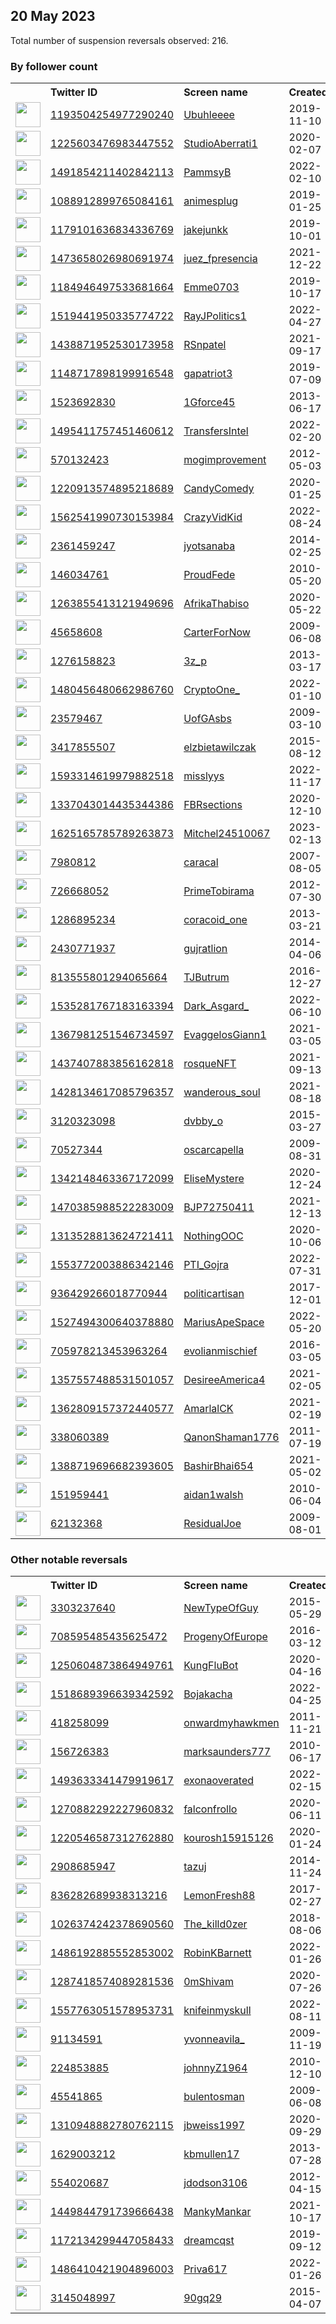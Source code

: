 
## 20 May 2023
Total number of suspension reversals observed: 216.

### By follower count
<table><tr><th></th><th align="left">Twitter ID</th><th align="left">Screen name</th>
<th align="left">Created</th><th align="left">Status</th><th align="left">Suspended</th><th align="left">Followers</th>
<tr><td><a href="https://pbs.twimg.com/profile_images/1633915913438101507/X5MkBgTx_normal.jpg"><img src="https://pbs.twimg.com/profile_images/1633915913438101507/X5MkBgTx_normal.jpg" width="40px" height="40px" align="center"/></a></td><td><a href="https://twitter.com/intent/user?user_id=1193504254977290240">1193504254977290240</a></td><td><a href="https://twitter.com/Ubuhleeee">Ubuhleeee</a></td><td>2019-11-10</td><td align="center"></td><td>2023-04-15</td><td>88461</td></tr>
<tr><td><a href="https://pbs.twimg.com/profile_images/1566356367371186176/nq96Mwx1_normal.jpg"><img src="https://pbs.twimg.com/profile_images/1566356367371186176/nq96Mwx1_normal.jpg" width="40px" height="40px" align="center"/></a></td><td><a href="https://twitter.com/intent/user?user_id=1225603476983447552">1225603476983447552</a></td><td><a href="https://twitter.com/StudioAberrati1">StudioAberrati1</a></td><td>2020-02-07</td><td align="center"></td><td>2022-12-17</td><td>47051</td></tr>
<tr><td><a href="https://pbs.twimg.com/profile_images/1569171977021308929/0Y7PGvOS_normal.jpg"><img src="https://pbs.twimg.com/profile_images/1569171977021308929/0Y7PGvOS_normal.jpg" width="40px" height="40px" align="center"/></a></td><td><a href="https://twitter.com/intent/user?user_id=1491854211402842113">1491854211402842113</a></td><td><a href="https://twitter.com/PammsyB">PammsyB</a></td><td>2022-02-10</td><td align="center"></td><td>2022-09-28</td><td>45143</td></tr>
<tr><td><a href="https://pbs.twimg.com/profile_images/1283190772733546496/cvaQR8IF_normal.jpg"><img src="https://pbs.twimg.com/profile_images/1283190772733546496/cvaQR8IF_normal.jpg" width="40px" height="40px" align="center"/></a></td><td><a href="https://twitter.com/intent/user?user_id=1088912899765084161">1088912899765084161</a></td><td><a href="https://twitter.com/animesplug">animesplug</a></td><td>2019-01-25</td><td align="center"></td><td></td><td>43786</td></tr>
<tr><td><a href="https://pbs.twimg.com/profile_images/1650685534514061317/KsuMrCmY_normal.jpg"><img src="https://pbs.twimg.com/profile_images/1650685534514061317/KsuMrCmY_normal.jpg" width="40px" height="40px" align="center"/></a></td><td><a href="https://twitter.com/intent/user?user_id=1179101636834336769">1179101636834336769</a></td><td><a href="https://twitter.com/jakejunkk">jakejunkk</a></td><td>2019-10-01</td><td align="center"></td><td>2022-12-09</td><td>30996</td></tr>
<tr><td><a href="https://pbs.twimg.com/profile_images/1477575436167221249/wABSRf4p_normal.jpg"><img src="https://pbs.twimg.com/profile_images/1477575436167221249/wABSRf4p_normal.jpg" width="40px" height="40px" align="center"/></a></td><td><a href="https://twitter.com/intent/user?user_id=1473658026980691974">1473658026980691974</a></td><td><a href="https://twitter.com/juez_fpresencia">juez_fpresencia</a></td><td>2021-12-22</td><td align="center"></td><td>2023-05-12</td><td>28905</td></tr>
<tr><td><a href="https://pbs.twimg.com/profile_images/1626004831562244097/u9xuNkVk_normal.jpg"><img src="https://pbs.twimg.com/profile_images/1626004831562244097/u9xuNkVk_normal.jpg" width="40px" height="40px" align="center"/></a></td><td><a href="https://twitter.com/intent/user?user_id=1184946497533681664">1184946497533681664</a></td><td><a href="https://twitter.com/Emme0703">Emme0703</a></td><td>2019-10-17</td><td align="center"></td><td>2023-04-20</td><td>26349</td></tr>
<tr><td><a href="https://pbs.twimg.com/profile_images/1519442079071543296/B5oRYJnh_normal.jpg"><img src="https://pbs.twimg.com/profile_images/1519442079071543296/B5oRYJnh_normal.jpg" width="40px" height="40px" align="center"/></a></td><td><a href="https://twitter.com/intent/user?user_id=1519441950335774722">1519441950335774722</a></td><td><a href="https://twitter.com/RayJPolitics1">RayJPolitics1</a></td><td>2022-04-27</td><td align="center"></td><td>2023-04-16</td><td>16677</td></tr>
<tr><td><a href="https://pbs.twimg.com/profile_images/1600098818045153284/fIpo57wG_normal.jpg"><img src="https://pbs.twimg.com/profile_images/1600098818045153284/fIpo57wG_normal.jpg" width="40px" height="40px" align="center"/></a></td><td><a href="https://twitter.com/intent/user?user_id=1438871952530173958">1438871952530173958</a></td><td><a href="https://twitter.com/RSnpatel">RSnpatel</a></td><td>2021-09-17</td><td align="center"></td><td>2023-05-07</td><td>16632</td></tr>
<tr><td><a href="https://pbs.twimg.com/profile_images/1334637968573804550/0UnLEnxQ_normal.jpg"><img src="https://pbs.twimg.com/profile_images/1334637968573804550/0UnLEnxQ_normal.jpg" width="40px" height="40px" align="center"/></a></td><td><a href="https://twitter.com/intent/user?user_id=1148717898199916548">1148717898199916548</a></td><td><a href="https://twitter.com/gapatriot3">gapatriot3</a></td><td>2019-07-09</td><td align="center"></td><td></td><td>15066</td></tr>
<tr><td><a href="https://pbs.twimg.com/profile_images/1103688701631258627/CxCP0_gM_normal.jpg"><img src="https://pbs.twimg.com/profile_images/1103688701631258627/CxCP0_gM_normal.jpg" width="40px" height="40px" align="center"/></a></td><td><a href="https://twitter.com/intent/user?user_id=1523692830">1523692830</a></td><td><a href="https://twitter.com/1Gforce45">1Gforce45</a></td><td>2013-06-17</td><td align="center"></td><td>2022-02-13</td><td>14009</td></tr>
<tr><td><a href="https://pbs.twimg.com/profile_images/1641133309294964736/Bx69SJw5_normal.jpg"><img src="https://pbs.twimg.com/profile_images/1641133309294964736/Bx69SJw5_normal.jpg" width="40px" height="40px" align="center"/></a></td><td><a href="https://twitter.com/intent/user?user_id=1495411757451460612">1495411757451460612</a></td><td><a href="https://twitter.com/TransfersIntel">TransfersIntel</a></td><td>2022-02-20</td><td align="center"></td><td>2023-04-17</td><td>10411</td></tr>
<tr><td><a href="https://pbs.twimg.com/profile_images/1342597769450713088/UXTCe6O1_normal.jpg"><img src="https://pbs.twimg.com/profile_images/1342597769450713088/UXTCe6O1_normal.jpg" width="40px" height="40px" align="center"/></a></td><td><a href="https://twitter.com/intent/user?user_id=570132423">570132423</a></td><td><a href="https://twitter.com/mogimprovement">mogimprovement</a></td><td>2012-05-03</td><td align="center"></td><td></td><td>9992</td></tr>
<tr><td><a href="https://pbs.twimg.com/profile_images/1267785784624480263/k42cbmFr_normal.jpg"><img src="https://pbs.twimg.com/profile_images/1267785784624480263/k42cbmFr_normal.jpg" width="40px" height="40px" align="center"/></a></td><td><a href="https://twitter.com/intent/user?user_id=1220913574895218689">1220913574895218689</a></td><td><a href="https://twitter.com/CandyComedy">CandyComedy</a></td><td>2020-01-25</td><td align="center"></td><td></td><td>7914</td></tr>
<tr><td><a href="https://pbs.twimg.com/profile_images/1562542718462599168/wpLoiC1x_normal.jpg"><img src="https://pbs.twimg.com/profile_images/1562542718462599168/wpLoiC1x_normal.jpg" width="40px" height="40px" align="center"/></a></td><td><a href="https://twitter.com/intent/user?user_id=1562541990730153984">1562541990730153984</a></td><td><a href="https://twitter.com/CrazyVidKid">CrazyVidKid</a></td><td>2022-08-24</td><td align="center"></td><td>2023-05-08</td><td>7650</td></tr>
<tr><td><a href="https://pbs.twimg.com/profile_images/990587090374017024/3F9V1Heb_normal.jpg"><img src="https://pbs.twimg.com/profile_images/990587090374017024/3F9V1Heb_normal.jpg" width="40px" height="40px" align="center"/></a></td><td><a href="https://twitter.com/intent/user?user_id=2361459247">2361459247</a></td><td><a href="https://twitter.com/jyotsanaba">jyotsanaba</a></td><td>2014-02-25</td><td align="center"></td><td>2023-04-20</td><td>6884</td></tr>
<tr><td><a href="https://pbs.twimg.com/profile_images/1602884574425522177/5b13n6t0_normal.jpg"><img src="https://pbs.twimg.com/profile_images/1602884574425522177/5b13n6t0_normal.jpg" width="40px" height="40px" align="center"/></a></td><td><a href="https://twitter.com/intent/user?user_id=146034761">146034761</a></td><td><a href="https://twitter.com/ProudFede">ProudFede</a></td><td>2010-05-20</td><td align="center"></td><td>2023-05-07</td><td>6445</td></tr>
<tr><td><a href="https://pbs.twimg.com/profile_images/1486423887982309377/MAlpquNA_normal.jpg"><img src="https://pbs.twimg.com/profile_images/1486423887982309377/MAlpquNA_normal.jpg" width="40px" height="40px" align="center"/></a></td><td><a href="https://twitter.com/intent/user?user_id=1263855413121949696">1263855413121949696</a></td><td><a href="https://twitter.com/AfrikaThabiso">AfrikaThabiso</a></td><td>2020-05-22</td><td align="center"></td><td>2022-10-10</td><td>5954</td></tr>
<tr><td><a href="https://pbs.twimg.com/profile_images/1658844873313730560/XAH1ut5L_normal.jpg"><img src="https://pbs.twimg.com/profile_images/1658844873313730560/XAH1ut5L_normal.jpg" width="40px" height="40px" align="center"/></a></td><td><a href="https://twitter.com/intent/user?user_id=45658608">45658608</a></td><td><a href="https://twitter.com/CarterForNow">CarterForNow</a></td><td>2009-06-08</td><td align="center"></td><td>2023-05-01</td><td>5893</td></tr>
<tr><td><a href="https://pbs.twimg.com/profile_images/1628234737344028674/DuwOcOOj_normal.jpg"><img src="https://pbs.twimg.com/profile_images/1628234737344028674/DuwOcOOj_normal.jpg" width="40px" height="40px" align="center"/></a></td><td><a href="https://twitter.com/intent/user?user_id=1276158823">1276158823</a></td><td><a href="https://twitter.com/3z_p">3z_p</a></td><td>2013-03-17</td><td align="center"></td><td>2023-03-11</td><td>5485</td></tr>
<tr><td><a href="https://pbs.twimg.com/profile_images/1611653516610732032/vUGY2JaC_normal.jpg"><img src="https://pbs.twimg.com/profile_images/1611653516610732032/vUGY2JaC_normal.jpg" width="40px" height="40px" align="center"/></a></td><td><a href="https://twitter.com/intent/user?user_id=1480456480662986760">1480456480662986760</a></td><td><a href="https://twitter.com/CryptoOne_">CryptoOne_</a></td><td>2022-01-10</td><td align="center"></td><td>2023-01-27</td><td>5433</td></tr>
<tr><td><a href="https://pbs.twimg.com/profile_images/870626938985041921/tx4wgGqn_normal.jpg"><img src="https://pbs.twimg.com/profile_images/870626938985041921/tx4wgGqn_normal.jpg" width="40px" height="40px" align="center"/></a></td><td><a href="https://twitter.com/intent/user?user_id=23579467">23579467</a></td><td><a href="https://twitter.com/UofGAsbs">UofGAsbs</a></td><td>2009-03-10</td><td align="center"></td><td>2023-05-01</td><td>4677</td></tr>
<tr><td><a href="https://pbs.twimg.com/profile_images/1217209671997632512/SZIXAMG__normal.jpg"><img src="https://pbs.twimg.com/profile_images/1217209671997632512/SZIXAMG__normal.jpg" width="40px" height="40px" align="center"/></a></td><td><a href="https://twitter.com/intent/user?user_id=3417855507">3417855507</a></td><td><a href="https://twitter.com/elzbietawilczak">elzbietawilczak</a></td><td>2015-08-12</td><td align="center"></td><td></td><td>4079</td></tr>
<tr><td><a href="https://pbs.twimg.com/profile_images/1648502843652079618/nDXeu0bx_normal.jpg"><img src="https://pbs.twimg.com/profile_images/1648502843652079618/nDXeu0bx_normal.jpg" width="40px" height="40px" align="center"/></a></td><td><a href="https://twitter.com/intent/user?user_id=1593314619979882518">1593314619979882518</a></td><td><a href="https://twitter.com/misslyys">misslyys</a></td><td>2022-11-17</td><td align="center"></td><td>2023-05-17</td><td>4058</td></tr>
<tr><td><a href="https://pbs.twimg.com/profile_images/1658846769529102338/AehH_T34_normal.jpg"><img src="https://pbs.twimg.com/profile_images/1658846769529102338/AehH_T34_normal.jpg" width="40px" height="40px" align="center"/></a></td><td><a href="https://twitter.com/intent/user?user_id=1337043014435344386">1337043014435344386</a></td><td><a href="https://twitter.com/FBRsections">FBRsections</a></td><td>2020-12-10</td><td align="center"></td><td>2023-05-11</td><td>3929</td></tr>
<tr><td><a href="https://pbs.twimg.com/profile_images/1627598962642530306/WRug04dj_normal.jpg"><img src="https://pbs.twimg.com/profile_images/1627598962642530306/WRug04dj_normal.jpg" width="40px" height="40px" align="center"/></a></td><td><a href="https://twitter.com/intent/user?user_id=1625165785789263873">1625165785789263873</a></td><td><a href="https://twitter.com/Mitchel24510067">Mitchel24510067</a></td><td>2023-02-13</td><td align="center"></td><td>2023-04-23</td><td>3237</td></tr>
<tr><td><a href="https://pbs.twimg.com/profile_images/1094590131019759616/5bn_0M3d_normal.png"><img src="https://pbs.twimg.com/profile_images/1094590131019759616/5bn_0M3d_normal.png" width="40px" height="40px" align="center"/></a></td><td><a href="https://twitter.com/intent/user?user_id=7980812">7980812</a></td><td><a href="https://twitter.com/caracal">caracal</a></td><td>2007-08-05</td><td align="center"></td><td></td><td>3214</td></tr>
<tr><td><a href="https://pbs.twimg.com/profile_images/1661262469036142594/2KtIMh1O_normal.jpg"><img src="https://pbs.twimg.com/profile_images/1661262469036142594/2KtIMh1O_normal.jpg" width="40px" height="40px" align="center"/></a></td><td><a href="https://twitter.com/intent/user?user_id=726668052">726668052</a></td><td><a href="https://twitter.com/PrimeTobirama">PrimeTobirama</a></td><td>2012-07-30</td><td align="center"></td><td>2022-10-30</td><td>3072</td></tr>
<tr><td><a href="https://pbs.twimg.com/profile_images/1651251339576344577/j0YwgWPd_normal.jpg"><img src="https://pbs.twimg.com/profile_images/1651251339576344577/j0YwgWPd_normal.jpg" width="40px" height="40px" align="center"/></a></td><td><a href="https://twitter.com/intent/user?user_id=1286895234">1286895234</a></td><td><a href="https://twitter.com/coracoid_one">coracoid_one</a></td><td>2013-03-21</td><td align="center"></td><td>2023-03-16</td><td>2916</td></tr>
<tr><td><a href="https://pbs.twimg.com/profile_images/1659262301684523008/SmgsC5Gh_normal.jpg"><img src="https://pbs.twimg.com/profile_images/1659262301684523008/SmgsC5Gh_normal.jpg" width="40px" height="40px" align="center"/></a></td><td><a href="https://twitter.com/intent/user?user_id=2430771937">2430771937</a></td><td><a href="https://twitter.com/gujratlion">gujratlion</a></td><td>2014-04-06</td><td align="center"></td><td>2022-08-18</td><td>2851</td></tr>
<tr><td><a href="https://pbs.twimg.com/profile_images/1659145128160681985/AkPLY0OO_normal.jpg"><img src="https://pbs.twimg.com/profile_images/1659145128160681985/AkPLY0OO_normal.jpg" width="40px" height="40px" align="center"/></a></td><td><a href="https://twitter.com/intent/user?user_id=813555801294065664">813555801294065664</a></td><td><a href="https://twitter.com/TJButrum">TJButrum</a></td><td>2016-12-27</td><td align="center"></td><td></td><td>2819</td></tr>
<tr><td><a href="https://pbs.twimg.com/profile_images/1660103764324282369/AJveMblm_normal.jpg"><img src="https://pbs.twimg.com/profile_images/1660103764324282369/AJveMblm_normal.jpg" width="40px" height="40px" align="center"/></a></td><td><a href="https://twitter.com/intent/user?user_id=1535281767183163394">1535281767183163394</a></td><td><a href="https://twitter.com/Dark_Asgard_">Dark_Asgard_</a></td><td>2022-06-10</td><td align="center"></td><td>2022-11-06</td><td>2552</td></tr>
<tr><td><a href="https://pbs.twimg.com/profile_images/1659450314494210049/GYBGWY6D_normal.jpg"><img src="https://pbs.twimg.com/profile_images/1659450314494210049/GYBGWY6D_normal.jpg" width="40px" height="40px" align="center"/></a></td><td><a href="https://twitter.com/intent/user?user_id=1367981251546734597">1367981251546734597</a></td><td><a href="https://twitter.com/EvaggelosGiann1">EvaggelosGiann1</a></td><td>2021-03-05</td><td align="center"></td><td>2023-04-07</td><td>2444</td></tr>
<tr><td><a href="https://pbs.twimg.com/profile_images/1625679537114677252/JjXUPtZG_normal.png"><img src="https://pbs.twimg.com/profile_images/1625679537114677252/JjXUPtZG_normal.png" width="40px" height="40px" align="center"/></a></td><td><a href="https://twitter.com/intent/user?user_id=1437407883856162818">1437407883856162818</a></td><td><a href="https://twitter.com/rosqueNFT">rosqueNFT</a></td><td>2021-09-13</td><td align="center"></td><td>2023-05-18</td><td>2200</td></tr>
<tr><td><a href="https://pbs.twimg.com/profile_images/1654662179658801153/o7fKC-_b_normal.jpg"><img src="https://pbs.twimg.com/profile_images/1654662179658801153/o7fKC-_b_normal.jpg" width="40px" height="40px" align="center"/></a></td><td><a href="https://twitter.com/intent/user?user_id=1428134617085796357">1428134617085796357</a></td><td><a href="https://twitter.com/wanderous_soul">wanderous_soul</a></td><td>2021-08-18</td><td align="center"></td><td>2023-05-11</td><td>2142</td></tr>
<tr><td><a href="https://pbs.twimg.com/profile_images/1572666524158099458/hDWkL-TL_normal.jpg"><img src="https://pbs.twimg.com/profile_images/1572666524158099458/hDWkL-TL_normal.jpg" width="40px" height="40px" align="center"/></a></td><td><a href="https://twitter.com/intent/user?user_id=3120323098">3120323098</a></td><td><a href="https://twitter.com/dvbby_o">dvbby_o</a></td><td>2015-03-27</td><td align="center"></td><td>2022-10-18</td><td>2079</td></tr>
<tr><td><a href="https://pbs.twimg.com/profile_images/1112540735587405825/GfZSPry5_normal.jpg"><img src="https://pbs.twimg.com/profile_images/1112540735587405825/GfZSPry5_normal.jpg" width="40px" height="40px" align="center"/></a></td><td><a href="https://twitter.com/intent/user?user_id=70527344">70527344</a></td><td><a href="https://twitter.com/oscarcapella">oscarcapella</a></td><td>2009-08-31</td><td align="center"></td><td>2022-07-30</td><td>2052</td></tr>
<tr><td><a href="https://pbs.twimg.com/profile_images/1659832170008006659/g8ph2_y9_normal.jpg"><img src="https://pbs.twimg.com/profile_images/1659832170008006659/g8ph2_y9_normal.jpg" width="40px" height="40px" align="center"/></a></td><td><a href="https://twitter.com/intent/user?user_id=1342148463367172099">1342148463367172099</a></td><td><a href="https://twitter.com/EliseMystere">EliseMystere</a></td><td>2020-12-24</td><td align="center"></td><td>2022-03-25</td><td>2018</td></tr>
<tr><td><a href="https://pbs.twimg.com/profile_images/1645805717759328258/oC-azx90_normal.jpg"><img src="https://pbs.twimg.com/profile_images/1645805717759328258/oC-azx90_normal.jpg" width="40px" height="40px" align="center"/></a></td><td><a href="https://twitter.com/intent/user?user_id=1470385988522283009">1470385988522283009</a></td><td><a href="https://twitter.com/BJP72750411">BJP72750411</a></td><td>2021-12-13</td><td align="center"></td><td>2023-05-11</td><td>1968</td></tr>
<tr><td><a href="https://pbs.twimg.com/profile_images/1317984227913289729/pLM9XguQ_normal.jpg"><img src="https://pbs.twimg.com/profile_images/1317984227913289729/pLM9XguQ_normal.jpg" width="40px" height="40px" align="center"/></a></td><td><a href="https://twitter.com/intent/user?user_id=1313528813624721411">1313528813624721411</a></td><td><a href="https://twitter.com/NothingOOC">NothingOOC</a></td><td>2020-10-06</td><td align="center"></td><td></td><td>1708</td></tr>
<tr><td><a href="https://pbs.twimg.com/profile_images/1649923752719708161/dIkeaWoP_normal.jpg"><img src="https://pbs.twimg.com/profile_images/1649923752719708161/dIkeaWoP_normal.jpg" width="40px" height="40px" align="center"/></a></td><td><a href="https://twitter.com/intent/user?user_id=1553772003886342146">1553772003886342146</a></td><td><a href="https://twitter.com/PTI_Gojra">PTI_Gojra</a></td><td>2022-07-31</td><td align="center"></td><td>2023-05-10</td><td>1707</td></tr>
<tr><td><a href="https://pbs.twimg.com/profile_images/939302470840410112/0ckMtEh6_normal.jpg"><img src="https://pbs.twimg.com/profile_images/939302470840410112/0ckMtEh6_normal.jpg" width="40px" height="40px" align="center"/></a></td><td><a href="https://twitter.com/intent/user?user_id=936429266018770944">936429266018770944</a></td><td><a href="https://twitter.com/politicartisan">politicartisan</a></td><td>2017-12-01</td><td align="center"></td><td></td><td>1701</td></tr>
<tr><td><a href="https://pbs.twimg.com/profile_images/1527596845295607808/c8tt-wXn_normal.png"><img src="https://pbs.twimg.com/profile_images/1527596845295607808/c8tt-wXn_normal.png" width="40px" height="40px" align="center"/></a></td><td><a href="https://twitter.com/intent/user?user_id=1527494300640378880">1527494300640378880</a></td><td><a href="https://twitter.com/MariusApeSpace">MariusApeSpace</a></td><td>2022-05-20</td><td align="center"></td><td>2023-05-09</td><td>1665</td></tr>
<tr><td><a href="https://pbs.twimg.com/profile_images/1658156818554662927/jcXeP1Mf_normal.jpg"><img src="https://pbs.twimg.com/profile_images/1658156818554662927/jcXeP1Mf_normal.jpg" width="40px" height="40px" align="center"/></a></td><td><a href="https://twitter.com/intent/user?user_id=705978213453963264">705978213453963264</a></td><td><a href="https://twitter.com/evolianmischief">evolianmischief</a></td><td>2016-03-05</td><td align="center"></td><td></td><td>1622</td></tr>
<tr><td><a href="https://pbs.twimg.com/profile_images/1662230366344683520/4Rs0X9d4_normal.jpg"><img src="https://pbs.twimg.com/profile_images/1662230366344683520/4Rs0X9d4_normal.jpg" width="40px" height="40px" align="center"/></a></td><td><a href="https://twitter.com/intent/user?user_id=1357557488531501057">1357557488531501057</a></td><td><a href="https://twitter.com/DesireeAmerica4">DesireeAmerica4</a></td><td>2021-02-05</td><td align="center"></td><td></td><td>1598</td></tr>
<tr><td><a href="https://pbs.twimg.com/profile_images/1649982245422215179/FNHpVgNz_normal.jpg"><img src="https://pbs.twimg.com/profile_images/1649982245422215179/FNHpVgNz_normal.jpg" width="40px" height="40px" align="center"/></a></td><td><a href="https://twitter.com/intent/user?user_id=1362809157372440577">1362809157372440577</a></td><td><a href="https://twitter.com/AmarlalCK">AmarlalCK</a></td><td>2021-02-19</td><td align="center"></td><td>2023-05-05</td><td>1567</td></tr>
<tr><td><a href="https://pbs.twimg.com/profile_images/1661171552254042114/VlKgEK0V_normal.jpg"><img src="https://pbs.twimg.com/profile_images/1661171552254042114/VlKgEK0V_normal.jpg" width="40px" height="40px" align="center"/></a></td><td><a href="https://twitter.com/intent/user?user_id=338060389">338060389</a></td><td><a href="https://twitter.com/QanonShaman1776">QanonShaman1776</a></td><td>2011-07-19</td><td align="center"></td><td></td><td>1471</td></tr>
<tr><td><a href="https://pbs.twimg.com/profile_images/1546475240246677504/w_-UkKsk_normal.jpg"><img src="https://pbs.twimg.com/profile_images/1546475240246677504/w_-UkKsk_normal.jpg" width="40px" height="40px" align="center"/></a></td><td><a href="https://twitter.com/intent/user?user_id=1388719696682393605">1388719696682393605</a></td><td><a href="https://twitter.com/BashirBhai654">BashirBhai654</a></td><td>2021-05-02</td><td align="center"></td><td>2023-05-12</td><td>1419</td></tr>
<tr><td><a href="https://pbs.twimg.com/profile_images/378800000007234563/e6ed374f9cf04d2d2375caecde07ee5e_normal.jpeg"><img src="https://pbs.twimg.com/profile_images/378800000007234563/e6ed374f9cf04d2d2375caecde07ee5e_normal.jpeg" width="40px" height="40px" align="center"/></a></td><td><a href="https://twitter.com/intent/user?user_id=151959441">151959441</a></td><td><a href="https://twitter.com/aidan1walsh">aidan1walsh</a></td><td>2010-06-04</td><td align="center"></td><td>2022-08-20</td><td>1416</td></tr>
<tr><td><a href="https://pbs.twimg.com/profile_images/1623683612242477057/0LDVO3Hf_normal.jpg"><img src="https://pbs.twimg.com/profile_images/1623683612242477057/0LDVO3Hf_normal.jpg" width="40px" height="40px" align="center"/></a></td><td><a href="https://twitter.com/intent/user?user_id=62132368">62132368</a></td><td><a href="https://twitter.com/ResidualJoe">ResidualJoe</a></td><td>2009-08-01</td><td align="center"></td><td>2023-04-14</td><td>1319</td></tr>
</table>

### Other notable reversals
<table><tr><th></th><th align="left">Twitter ID</th><th align="left">Screen name</th>
<th align="left">Created</th><th align="left">Status</th><th align="left">Suspended</th><th align="left">Followers</th>
<tr><td><a href="https://pbs.twimg.com/profile_images/1414533850416484356/uwq9BNcZ_normal.jpg"><img src="https://pbs.twimg.com/profile_images/1414533850416484356/uwq9BNcZ_normal.jpg" width="40px" height="40px" align="center"/></a></td><td><a href="https://twitter.com/intent/user?user_id=3303237640">3303237640</a></td><td><a href="https://twitter.com/NewTypeOfGuy">NewTypeOfGuy</a></td><td>2015-05-29</td><td align="center"></td><td>2022-12-08</td><td>295</td></tr>
<tr><td><a href="https://pbs.twimg.com/profile_images/708597906106925056/jGDqv8Di_normal.jpg"><img src="https://pbs.twimg.com/profile_images/708597906106925056/jGDqv8Di_normal.jpg" width="40px" height="40px" align="center"/></a></td><td><a href="https://twitter.com/intent/user?user_id=708595485435625472">708595485435625472</a></td><td><a href="https://twitter.com/ProgenyOfEurope">ProgenyOfEurope</a></td><td>2016-03-12</td><td align="center"></td><td>2022-11-07</td><td>639</td></tr>
<tr><td><a href="https://pbs.twimg.com/profile_images/1293302462577770496/s-y8LqXz_normal.jpg"><img src="https://pbs.twimg.com/profile_images/1293302462577770496/s-y8LqXz_normal.jpg" width="40px" height="40px" align="center"/></a></td><td><a href="https://twitter.com/intent/user?user_id=1250604873864949761">1250604873864949761</a></td><td><a href="https://twitter.com/KungFluBot">KungFluBot</a></td><td>2020-04-16</td><td align="center"></td><td>2022-11-07</td><td>510</td></tr>
<tr><td><a href="https://pbs.twimg.com/profile_images/1520358161877815298/sHmraZ9Y_normal.jpg"><img src="https://pbs.twimg.com/profile_images/1520358161877815298/sHmraZ9Y_normal.jpg" width="40px" height="40px" align="center"/></a></td><td><a href="https://twitter.com/intent/user?user_id=1518689396639342592">1518689396639342592</a></td><td><a href="https://twitter.com/Bojakacha">Bojakacha</a></td><td>2022-04-25</td><td align="center"></td><td>2022-11-07</td><td>541</td></tr>
<tr><td><a href="https://pbs.twimg.com/profile_images/1528829930838052869/tIzBkUU8_normal.jpg"><img src="https://pbs.twimg.com/profile_images/1528829930838052869/tIzBkUU8_normal.jpg" width="40px" height="40px" align="center"/></a></td><td><a href="https://twitter.com/intent/user?user_id=418258099">418258099</a></td><td><a href="https://twitter.com/onwardmyhawkmen">onwardmyhawkmen</a></td><td>2011-11-21</td><td align="center"></td><td>2022-11-06</td><td>559</td></tr>
<tr><td><a href="https://pbs.twimg.com/profile_images/1075573809388945409/UfI57XMH_normal.jpg"><img src="https://pbs.twimg.com/profile_images/1075573809388945409/UfI57XMH_normal.jpg" width="40px" height="40px" align="center"/></a></td><td><a href="https://twitter.com/intent/user?user_id=156726383">156726383</a></td><td><a href="https://twitter.com/marksaunders777">marksaunders777</a></td><td>2010-06-17</td><td align="center"></td><td>2022-11-06</td><td>63</td></tr>
<tr><td><a href="https://pbs.twimg.com/profile_images/1660960192010256386/9U97ngnx_normal.png"><img src="https://pbs.twimg.com/profile_images/1660960192010256386/9U97ngnx_normal.png" width="40px" height="40px" align="center"/></a></td><td><a href="https://twitter.com/intent/user?user_id=1493633341479919617">1493633341479919617</a></td><td><a href="https://twitter.com/exonaoverated">exonaoverated</a></td><td>2022-02-15</td><td align="center"></td><td>2022-11-06</td><td>55</td></tr>
<tr><td><a href="https://pbs.twimg.com/profile_images/1445346587849289731/4mQ4u7jz_normal.jpg"><img src="https://pbs.twimg.com/profile_images/1445346587849289731/4mQ4u7jz_normal.jpg" width="40px" height="40px" align="center"/></a></td><td><a href="https://twitter.com/intent/user?user_id=1270882292227960832">1270882292227960832</a></td><td><a href="https://twitter.com/falconfrollo">falconfrollo</a></td><td>2020-06-11</td><td align="center"></td><td>2022-10-30</td><td>54</td></tr>
<tr><td><a href="https://pbs.twimg.com/profile_images/1320599139332313088/BwJBpN9n_normal.jpg"><img src="https://pbs.twimg.com/profile_images/1320599139332313088/BwJBpN9n_normal.jpg" width="40px" height="40px" align="center"/></a></td><td><a href="https://twitter.com/intent/user?user_id=1220546587312762880">1220546587312762880</a></td><td><a href="https://twitter.com/kourosh15915126">kourosh15915126</a></td><td>2020-01-24</td><td align="center"></td><td>2023-05-10</td><td>938</td></tr>
<tr><td><a href="https://pbs.twimg.com/profile_images/1659780175536455682/75dGvYXQ_normal.jpg"><img src="https://pbs.twimg.com/profile_images/1659780175536455682/75dGvYXQ_normal.jpg" width="40px" height="40px" align="center"/></a></td><td><a href="https://twitter.com/intent/user?user_id=2908685947">2908685947</a></td><td><a href="https://twitter.com/tazuj">tazuj</a></td><td>2014-11-24</td><td align="center">🔒</td><td>2022-10-30</td><td>369</td></tr>
<tr><td><a href="https://pbs.twimg.com/profile_images/1332482338559725571/uASvKR4B_normal.jpg"><img src="https://pbs.twimg.com/profile_images/1332482338559725571/uASvKR4B_normal.jpg" width="40px" height="40px" align="center"/></a></td><td><a href="https://twitter.com/intent/user?user_id=836282689938313216">836282689938313216</a></td><td><a href="https://twitter.com/LemonFresh88">LemonFresh88</a></td><td>2017-02-27</td><td align="center"></td><td>2022-11-06</td><td>25</td></tr>
<tr><td><a href="https://pbs.twimg.com/profile_images/1098822101216227336/SAJm-kv5_normal.png"><img src="https://pbs.twimg.com/profile_images/1098822101216227336/SAJm-kv5_normal.png" width="40px" height="40px" align="center"/></a></td><td><a href="https://twitter.com/intent/user?user_id=1026374242378690560">1026374242378690560</a></td><td><a href="https://twitter.com/The_killd0zer">The_killd0zer</a></td><td>2018-08-06</td><td align="center"></td><td>2022-10-30</td><td>969</td></tr>
<tr><td><a href="https://pbs.twimg.com/profile_images/1532146200979415042/SOWgjJJJ_normal.jpg"><img src="https://pbs.twimg.com/profile_images/1532146200979415042/SOWgjJJJ_normal.jpg" width="40px" height="40px" align="center"/></a></td><td><a href="https://twitter.com/intent/user?user_id=1486192885552853002">1486192885552853002</a></td><td><a href="https://twitter.com/RobinKBarnett">RobinKBarnett</a></td><td>2022-01-26</td><td align="center">🔒</td><td>2022-12-14</td><td>595</td></tr>
<tr><td><a href="https://pbs.twimg.com/profile_images/1295294692783923200/pqJa-kua_normal.jpg"><img src="https://pbs.twimg.com/profile_images/1295294692783923200/pqJa-kua_normal.jpg" width="40px" height="40px" align="center"/></a></td><td><a href="https://twitter.com/intent/user?user_id=1287418574089281536">1287418574089281536</a></td><td><a href="https://twitter.com/0mShivam">0mShivam</a></td><td>2020-07-26</td><td align="center"></td><td>2023-01-29</td><td>251</td></tr>
<tr><td><a href="https://pbs.twimg.com/profile_images/1557765738898808832/cwn2iSdL_normal.jpg"><img src="https://pbs.twimg.com/profile_images/1557765738898808832/cwn2iSdL_normal.jpg" width="40px" height="40px" align="center"/></a></td><td><a href="https://twitter.com/intent/user?user_id=1557763051578953731">1557763051578953731</a></td><td><a href="https://twitter.com/knifeinmyskull">knifeinmyskull</a></td><td>2022-08-11</td><td align="center">🔒</td><td>2022-11-02</td><td>298</td></tr>
<tr><td><a href="https://pbs.twimg.com/profile_images/519250625884733440/d1B8RAGs_normal.jpeg"><img src="https://pbs.twimg.com/profile_images/519250625884733440/d1B8RAGs_normal.jpeg" width="40px" height="40px" align="center"/></a></td><td><a href="https://twitter.com/intent/user?user_id=91134591">91134591</a></td><td><a href="https://twitter.com/yvonneavila_">yvonneavila_</a></td><td>2009-11-19</td><td align="center">🔒</td><td>2022-12-02</td><td>6</td></tr>
<tr><td><a href="https://pbs.twimg.com/profile_images/1532789849933201408/1eWi2Aoc_normal.jpg"><img src="https://pbs.twimg.com/profile_images/1532789849933201408/1eWi2Aoc_normal.jpg" width="40px" height="40px" align="center"/></a></td><td><a href="https://twitter.com/intent/user?user_id=224853885">224853885</a></td><td><a href="https://twitter.com/johnnyZ1964">johnnyZ1964</a></td><td>2010-12-10</td><td align="center"></td><td>2022-12-09</td><td>169</td></tr>
<tr><td><a href="https://pbs.twimg.com/profile_images/1211426602644639746/CZCYs_KR_normal.jpg"><img src="https://pbs.twimg.com/profile_images/1211426602644639746/CZCYs_KR_normal.jpg" width="40px" height="40px" align="center"/></a></td><td><a href="https://twitter.com/intent/user?user_id=45541865">45541865</a></td><td><a href="https://twitter.com/bulentosman">bulentosman</a></td><td>2009-06-08</td><td align="center"></td><td>2023-05-08</td><td>7</td></tr>
<tr><td><a href="https://abs.twimg.com/sticky/default_profile_images/default_profile_normal.png"><img src="https://abs.twimg.com/sticky/default_profile_images/default_profile_normal.png" width="40px" height="40px" align="center"/></a></td><td><a href="https://twitter.com/intent/user?user_id=1310948882780762115">1310948882780762115</a></td><td><a href="https://twitter.com/jbweiss1997">jbweiss1997</a></td><td>2020-09-29</td><td align="center">🚫</td><td>2023-05-05</td><td>3</td></tr>
<tr><td><a href="https://pbs.twimg.com/profile_images/1596668883632623616/CG17Xm-g_normal.jpg"><img src="https://pbs.twimg.com/profile_images/1596668883632623616/CG17Xm-g_normal.jpg" width="40px" height="40px" align="center"/></a></td><td><a href="https://twitter.com/intent/user?user_id=1629003212">1629003212</a></td><td><a href="https://twitter.com/kbmullen17">kbmullen17</a></td><td>2013-07-28</td><td align="center"></td><td>2022-12-08</td><td>5</td></tr>
<tr><td><a href="https://pbs.twimg.com/profile_images/1654435992714002434/Lh0y-joF_normal.jpg"><img src="https://pbs.twimg.com/profile_images/1654435992714002434/Lh0y-joF_normal.jpg" width="40px" height="40px" align="center"/></a></td><td><a href="https://twitter.com/intent/user?user_id=554020687">554020687</a></td><td><a href="https://twitter.com/jdodson3106">jdodson3106</a></td><td>2012-04-15</td><td align="center"></td><td>2023-05-10</td><td>67</td></tr>
<tr><td><a href="https://pbs.twimg.com/profile_images/1660354423032279043/S2C-9Xe6_normal.jpg"><img src="https://pbs.twimg.com/profile_images/1660354423032279043/S2C-9Xe6_normal.jpg" width="40px" height="40px" align="center"/></a></td><td><a href="https://twitter.com/intent/user?user_id=1449844791739666438">1449844791739666438</a></td><td><a href="https://twitter.com/MankyMankar">MankyMankar</a></td><td>2021-10-17</td><td align="center"></td><td>2022-11-03</td><td>117</td></tr>
<tr><td><a href="https://pbs.twimg.com/profile_images/1198629986955083777/Dsqld99W_normal.jpg"><img src="https://pbs.twimg.com/profile_images/1198629986955083777/Dsqld99W_normal.jpg" width="40px" height="40px" align="center"/></a></td><td><a href="https://twitter.com/intent/user?user_id=1172134299447058433">1172134299447058433</a></td><td><a href="https://twitter.com/dreamcqst">dreamcqst</a></td><td>2019-09-12</td><td align="center"></td><td>2022-05-18</td><td>253</td></tr>
<tr><td><a href="https://pbs.twimg.com/profile_images/1487951995512123393/zf4STw99_normal.jpg"><img src="https://pbs.twimg.com/profile_images/1487951995512123393/zf4STw99_normal.jpg" width="40px" height="40px" align="center"/></a></td><td><a href="https://twitter.com/intent/user?user_id=1486410421904896003">1486410421904896003</a></td><td><a href="https://twitter.com/Priva617">Priva617</a></td><td>2022-01-26</td><td align="center">🚫</td><td>2023-05-06</td><td>6</td></tr>
<tr><td><a href="https://pbs.twimg.com/profile_images/1503486980776157192/PxQf3h1M_normal.jpg"><img src="https://pbs.twimg.com/profile_images/1503486980776157192/PxQf3h1M_normal.jpg" width="40px" height="40px" align="center"/></a></td><td><a href="https://twitter.com/intent/user?user_id=3145048997">3145048997</a></td><td><a href="https://twitter.com/90gq29">90gq29</a></td><td>2015-04-07</td><td align="center">🔒</td><td>2022-12-20</td><td>32</td></tr>
</table>
